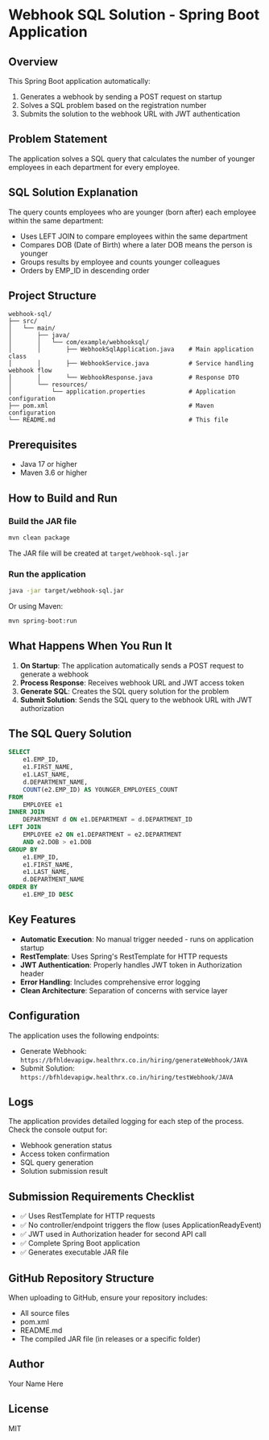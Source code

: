# Webhook SQL Solution - Spring Boot Application

## Overview
This Spring Boot application automatically:
1. Generates a webhook by sending a POST request on startup
2. Solves a SQL problem based on the registration number
3. Submits the solution to the webhook URL with JWT authentication

## Problem Statement
The application solves a SQL query that calculates the number of younger employees in each department for every employee.

## SQL Solution Explanation
The query counts employees who are younger (born after) each employee within the same department:
- Uses LEFT JOIN to compare employees within the same department
- Compares DOB (Date of Birth) where a later DOB means the person is younger
- Groups results by employee and counts younger colleagues
- Orders by EMP_ID in descending order

## Project Structure
```
webhook-sql/
├── src/
│   └── main/
│       ├── java/
│       │   └── com/example/webhooksql/
│       │       ├── WebhookSqlApplication.java    # Main application class
│       │       ├── WebhookService.java           # Service handling webhook flow
│       │       └── WebhookResponse.java          # Response DTO
│       └── resources/
│           └── application.properties            # Application configuration
├── pom.xml                                       # Maven configuration
└── README.md                                     # This file
```

## Prerequisites
- Java 17 or higher
- Maven 3.6 or higher

## How to Build and Run

### Build the JAR file
```bash
mvn clean package
```

The JAR file will be created at `target/webhook-sql.jar`

### Run the application
```bash
java -jar target/webhook-sql.jar
```

Or using Maven:
```bash
mvn spring-boot:run
```

## What Happens When You Run It

1. **On Startup**: The application automatically sends a POST request to generate a webhook
2. **Process Response**: Receives webhook URL and JWT access token
3. **Generate SQL**: Creates the SQL query solution for the problem
4. **Submit Solution**: Sends the SQL query to the webhook URL with JWT authorization

## The SQL Query Solution

```sql
SELECT 
    e1.EMP_ID,
    e1.FIRST_NAME,
    e1.LAST_NAME,
    d.DEPARTMENT_NAME,
    COUNT(e2.EMP_ID) AS YOUNGER_EMPLOYEES_COUNT
FROM 
    EMPLOYEE e1
INNER JOIN 
    DEPARTMENT d ON e1.DEPARTMENT = d.DEPARTMENT_ID
LEFT JOIN 
    EMPLOYEE e2 ON e1.DEPARTMENT = e2.DEPARTMENT 
    AND e2.DOB > e1.DOB
GROUP BY 
    e1.EMP_ID, 
    e1.FIRST_NAME, 
    e1.LAST_NAME, 
    d.DEPARTMENT_NAME
ORDER BY 
    e1.EMP_ID DESC
```

## Key Features
- **Automatic Execution**: No manual trigger needed - runs on application startup
- **RestTemplate**: Uses Spring's RestTemplate for HTTP requests
- **JWT Authentication**: Properly handles JWT token in Authorization header
- **Error Handling**: Includes comprehensive error logging
- **Clean Architecture**: Separation of concerns with service layer

## Configuration
The application uses the following endpoints:
- Generate Webhook: `https://bfhldevapigw.healthrx.co.in/hiring/generateWebhook/JAVA`
- Submit Solution: `https://bfhldevapigw.healthrx.co.in/hiring/testWebhook/JAVA`

## Logs
The application provides detailed logging for each step of the process. Check the console output for:
- Webhook generation status
- Access token confirmation
- SQL query generation
- Solution submission result

## Submission Requirements Checklist
- ✅ Uses RestTemplate for HTTP requests
- ✅ No controller/endpoint triggers the flow (uses ApplicationReadyEvent)
- ✅ JWT used in Authorization header for second API call
- ✅ Complete Spring Boot application
- ✅ Generates executable JAR file

## GitHub Repository Structure
When uploading to GitHub, ensure your repository includes:
- All source files
- pom.xml
- README.md
- The compiled JAR file (in releases or a specific folder)

## Author
Your Name Here

## License
MIT